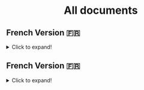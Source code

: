   <h1 align="center" > All documents </h1>


## French Version 🇫🇷

<details>

<summary>Click to expand!</summary>
 
 Bienvenue dans la version francaise de ce projet
 
 
 
</details>



## French Version 🇫🇷

<details>

<summary>Click to expand!</summary>
 
 Bienvenue dans la version francaise de ce projet
 
 
 
</details>
